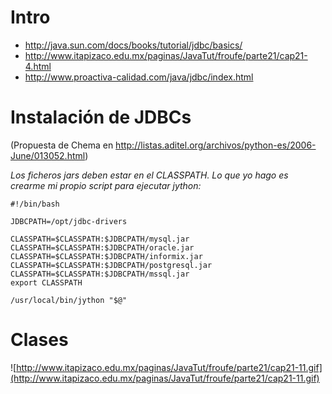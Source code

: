 
# Intro #
  * http://java.sun.com/docs/books/tutorial/jdbc/basics/
  * http://www.itapizaco.edu.mx/paginas/JavaTut/froufe/parte21/cap21-4.html
  * http://www.proactiva-calidad.com/java/jdbc/index.html


# Instalación de JDBCs #
(Propuesta de Chema en http://listas.aditel.org/archivos/python-es/2006-June/013052.html)

_Los ficheros jars deben estar en el CLASSPATH. Lo que yo hago es crearme
mi propio script para ejecutar jython:_

```
#!/bin/bash

JDBCPATH=/opt/jdbc-drivers

CLASSPATH=$CLASSPATH:$JDBCPATH/mysql.jar
CLASSPATH=$CLASSPATH:$JDBCPATH/oracle.jar
CLASSPATH=$CLASSPATH:$JDBCPATH/informix.jar
CLASSPATH=$CLASSPATH:$JDBCPATH/postgresql.jar
CLASSPATH=$CLASSPATH:$JDBCPATH/mssql.jar
export CLASSPATH

/usr/local/bin/jython "$@"
```

# Clases #
![http://www.itapizaco.edu.mx/paginas/JavaTut/froufe/parte21/cap21-11.gif](http://www.itapizaco.edu.mx/paginas/JavaTut/froufe/parte21/cap21-11.gif)